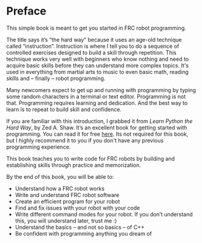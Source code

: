 # Preface

This simple book is meant to get you started in FRC robot programming. 

The title says it’s “the hard way” because it uses an age-old technique called “instruction”. Instruction is where I tell you to do a sequence of controlled exercises designed to build a skill through repetition. This technique works very well with beginners who know nothing and need to acquire basic skills before they can understand more complex topics. It's used in everything from martial arts to music to even basic math, reading skills and – finally – robot programming.

Many newcomers expect to get up and running with programming by typing some random characters in a terminal or text editor. Programming is not that. Programming requires learning and dedication. And the best way to learn is to repeat to build skill and confidence. 

If you are familiar with this introduction, I grabbed it from *Learn Python the Hard Way*, by Zed A. Shaw. It’s an excellent book for getting started with programming. You can read it for free [here](http://learnpythonthehardway.org/book/). Its not required for this book, but I highly recommend it to you if you don't have any previous programming experience.

This book teaches you to write code for FRC robots by building and establishing skills through practice and memorization.

By the end of this book, you will be able to:

- Understand how a FRC robot works
- Write and understand FRC robot software
- Create an efficient program for your robot
- Find and fix issues with your robot with your code
- Write different command modes for your robot. If you don’t understand this, you will understand later, trust me :)
- Understand the basics – and not so basics – of C++
- Be confident with programming anything you dream of
